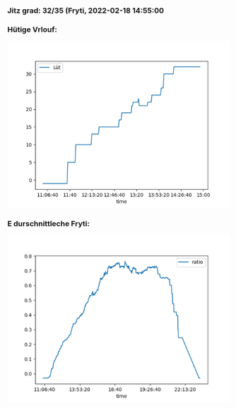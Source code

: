 ### Jitz grad: 32/35 (Fryti, 2022-02-18 14:55:00

### Hütige Vrlouf:
![Graph](Today.png)

### E durschnittleche Fryti:
![Graph](Fryti.png)